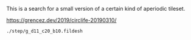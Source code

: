 
This is a search for a small version of a certain kind of aperiodic tileset.

https://grencez.dev/2019/circlife-20190310/

```shell
./step/g_d11_c20_b10.fildesh
```
